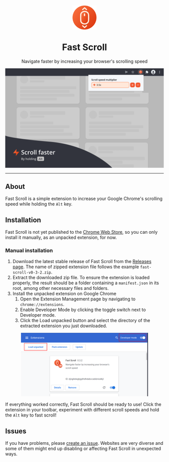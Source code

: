 <p align="center">
  <img src="public/images/brand/icons/256.png" alt="Fast Scroll" width="15%" align="center" />
  <br/>
  <h1 align="center">Fast Scroll</h1>
</p>

<p align="center">Navigate faster by increasing your browser's scrolling speed</p>

<p align="center">
  <img src="docs/assets/demonstration-hero.png">
</p>

---

## About

Fast Scroll is a simple extension to increase your Google Chrome's scrolling speed while holding the `Alt` key.

## Installation

Fast Scroll is not yet published to the [Chrome Web Store](https://chrome.google.com/webstore), so you can only install it manually, as an unpacked extension, for now.

### Manual installation

1. Download the latest stable release of Fast Scroll from the [Releases page](https://github.com/diego-aquino/fast-scroll/releases). The name of zipped extension file follows the example `fast-scroll-v0-3-2.zip`.
2. Extract the downloaded zip file. To ensure the extension is loaded properly, the result should be a folder containing a `manifest.json` in its root, among other necessary files and folders.
3. Install the unpacked extension on Google Chrome
   1. Open the Extension Management page by navigating to `chrome://extensions`.
   2. Enable Developer Mode by clicking the toggle switch next to Developer mode.
   3. Click the Load unpacked button and select the directory of the extracted extension you just downloaded.

<p align="center">
  <img src="docs/assets/loading-an-unpacked-extension.png" width="80%">
</p>

If everything worked correctly, Fast Scroll should be ready to use! Click the extension in your toolbar, experiment with different scroll speeds and hold the `Alt` key to fast scroll!

## Issues

If you have problems, please [create an issue](https://github.com/diego-aquino/fast-scroll/issues/new). Websites are very diverse and some of them might end up disabling or affecting Fast Scroll in unexpected ways.
